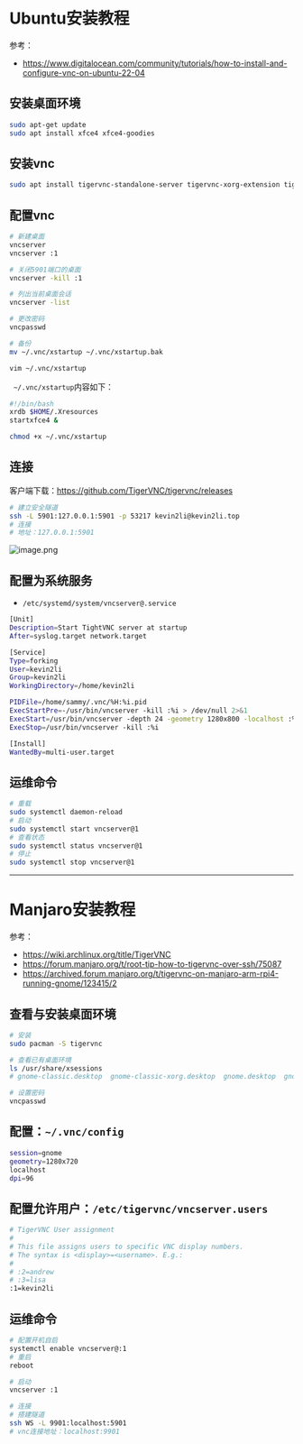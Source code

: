 

# Ubuntu安装教程
参考：
- https://www.digitalocean.com/community/tutorials/how-to-install-and-configure-vnc-on-ubuntu-22-04
## 安装桌面环境
```bash
sudo apt-get update
sudo apt install xfce4 xfce4-goodies
```
<!-- more -->

## 安装vnc
```bash
sudo apt install tigervnc-standalone-server tigervnc-xorg-extension tigervnc-viewer
```

## 配置vnc
```bash
# 新建桌面
vncserver
vncserver :1

# 关闭5901端口的桌面
vncserver -kill :1

# 列出当前桌面会话
vncserver -list

# 更改密码
vncpasswd

# 备份
mv ~/.vnc/xstartup ~/.vnc/xstartup.bak

vim ~/.vnc/xstartup
```

` ~/.vnc/xstartup`内容如下：
```bash
#!/bin/bash
xrdb $HOME/.Xresources
startxfce4 &
```

```bash
chmod +x ~/.vnc/xstartup
```
## 连接

客户端下载：https://github.com/TigerVNC/tigervnc/releases

```bash
# 建立安全隧道
ssh -L 5901:127.0.0.1:5901 -p 53217 kevin2li@kevin2li.top 
# 连接
# 地址：127.0.0.1:5901
```


![image.png](https://minio.kevin2li.top/image-bed/vanblog/img/490930c65aea873ae4d8dc52d805032a.image.png)

## 配置为系统服务
- `/etc/systemd/system/vncserver@.service`
```bash
[Unit]
Description=Start TightVNC server at startup
After=syslog.target network.target

[Service]
Type=forking
User=kevin2li
Group=kevin2li
WorkingDirectory=/home/kevin2li

PIDFile=/home/sammy/.vnc/%H:%i.pid
ExecStartPre=-/usr/bin/vncserver -kill :%i > /dev/null 2>&1
ExecStart=/usr/bin/vncserver -depth 24 -geometry 1280x800 -localhost :%i
ExecStop=/usr/bin/vncserver -kill :%i

[Install]
WantedBy=multi-user.target
```
## 运维命令
```bash
# 重载
sudo systemctl daemon-reload
# 启动
sudo systemctl start vncserver@1
# 查看状态
sudo systemctl status vncserver@1
# 停止
sudo systemctl stop vncserver@1
```

---


# Manjaro安装教程
参考：
- https://wiki.archlinux.org/title/TigerVNC
- https://forum.manjaro.org/t/root-tip-how-to-tigervnc-over-ssh/75087
- https://archived.forum.manjaro.org/t/tigervnc-on-manjaro-arm-rpi4-running-gnome/123415/2

## 查看与安装桌面环境
```bash
# 安装
sudo pacman -S tigervnc

# 查看已有桌面环境
ls /usr/share/xsessions
# gnome-classic.desktop  gnome-classic-xorg.desktop  gnome.desktop  gnome-xorg.desktop

# 设置密码
vncpasswd

```
## 配置：`~/.vnc/config`
```bash
session=gnome
geometry=1280x720
localhost
dpi=96
```
## 配置允许用户：`/etc/tigervnc/vncserver.users`
```bash
# TigerVNC User assignment
#
# This file assigns users to specific VNC display numbers.
# The syntax is <display>=<username>. E.g.:
#
# :2=andrew
# :3=lisa
:1=kevin2li
```
## 运维命令
```bash
# 配置开机自启
systemctl enable vncserver@:1
# 重启
reboot

# 启动
vncserver :1

# 连接
# 搭建隧道
ssh WS -L 9901:localhost:5901
# vnc连接地址：localhost:9901
```
